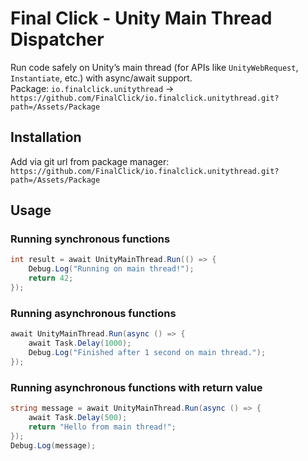 # Final Click - Unity Main Thread Dispatcher

Run code safely on Unity’s main thread (for APIs like `UnityWebRequest`, `Instantiate`, etc.) with async/await support.  
Package: `io.finalclick.unitythread` → `https://github.com/FinalClick/io.finalclick.unitythread.git?path=/Assets/Package`

## Installation

Add via git url from package manager: `https://github.com/FinalClick/io.finalclick.unitythread.git?path=/Assets/Package`

## Usage

### Running synchronous functions

```csharp
int result = await UnityMainThread.Run(() => {
    Debug.Log("Running on main thread!");
    return 42;
});
```

### Running asynchronous functions

```csharp
await UnityMainThread.Run(async () => {
    await Task.Delay(1000);
    Debug.Log("Finished after 1 second on main thread.");
});
```

### Running asynchronous functions with return value

```csharp
string message = await UnityMainThread.Run(async () => {
    await Task.Delay(500);
    return "Hello from main thread!";
});
Debug.Log(message);
```
